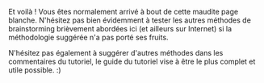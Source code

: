 Et voilà ! Vous êtes normalement arrivé à bout de cette maudite page blanche. N'hésitez pas bien évidemment à tester les autres méthodes de brainstorming brièvement abordées ici (et ailleurs sur Internet) si la méthodologie suggérée n'a pas porté ses fruits. 

N'hésitez pas également à suggérer d'autres méthodes dans les commentaires du tutoriel, le guide du tutoriel vise à être le plus complet et utile possible. :)